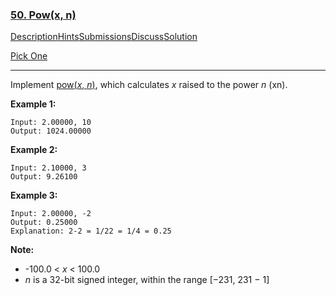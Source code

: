 ### [50. Pow(x, n)](https://leetcode.com/problems/powx-n/description/)

[Description](https://leetcode.com/problems/powx-n/description/)[Hints](https://leetcode.com/problems/powx-n/hints/)[Submissions](https://leetcode.com/problems/powx-n/submissions/)[Discuss](https://leetcode.com/problems/powx-n/discuss/)[Solution](https://leetcode.com/problems/powx-n/solution/)

[Pick One](https://leetcode.com/problems/random-one-question/)

------

Implement [pow(*x*, *n*)](http://www.cplusplus.com/reference/valarray/pow/), which calculates *x* raised to the power *n* (xn).

**Example 1:**

```
Input: 2.00000, 10
Output: 1024.00000
```

**Example 2:**

```
Input: 2.10000, 3
Output: 9.26100
```

**Example 3:**

```
Input: 2.00000, -2
Output: 0.25000
Explanation: 2-2 = 1/22 = 1/4 = 0.25
```

**Note:**

- -100.0 < *x* < 100.0
- *n* is a 32-bit signed integer, within the range [−231, 231 − 1]